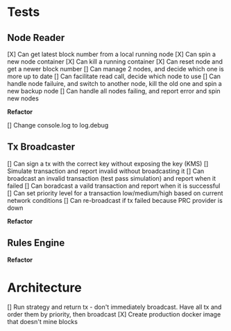 # Tests

## Node Reader
[X] Can get latest block number from a local running node
[X] Can spin a new node container
[X] Can kill a running container
[X] Can reset node and get a newer block number
[] Can manage 2 nodes, and decide which one is more up to date
[] Can facilitate read call, decide which node to use
[] Can handle node failuire, and switch to another node, kill the old one and spin a new backup node
[] Can handle all nodes failing, and report error and spin new nodes

**Refactor**

[] Change console.log to log.debug

## Tx Broadcaster

[] Can sign a tx with the correct key without exposing the key (KMS)
[] Simulate transaction and report invalid without broadcasting it
[] Can broadcast an invalid transaction (test pass simulation) and report when it failed
[] Can boradcast a vaild transaction and report when it is successful
[] Can set priority level for a transaction low/medium/high based on current network conditions
[] Can re-broadcast if tx failed because PRC provider is down

**Refactor**

## Rules Engine

**Refactor**

# Architecture

[] Run strategy and return tx - don't immediately broadcast. Have all tx and order them by priority, then broadcast
[X] Create production docker image that doesn't mine blocks